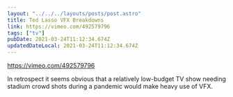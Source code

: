 ```yaml
---
layout: "../../../layouts/posts/post.astro"
title: Ted Lasso VFX Breakdowns
link: https://vimeo.com/492579796
tags: ["tv"]
pubDate: 2021-03-24T11:12:34.674Z
updatedDateLocal: 2021-03-24T11:12:34.674Z
---
```


https://vimeo.com/492579796

In retrospect it seems obvious that a relatively low-budget TV show needing stadium crowd shots during a pandemic would make heavy use of VFX.
